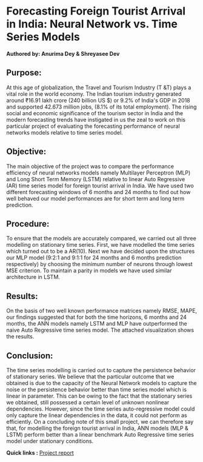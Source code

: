 # Forecasting Foreign Tourist Arrival in India: Neural Network vs. Time Series Models
**Authored by: Anurima Dey & Shreyasee Dev**

## Purpose:

At this age of globalization, the Travel and Tourism Industry (T &T) plays a vital role in the world economy. The Indian tourism industry generated around ₹16.91 lakh crore (240 billion US $) or 9.2% of India's GDP in 2018 and supported 42.673 million jobs, (8.1% of its total employment). The rising social and economic significance of the tourism sector in India and the modern forecasting trends have instigated in us the zeal to work on this particular project of evaluating the forecasting performance of neural networks models relative to time series model.

## Objective: 

The main objective of the project was to compare the performance efficiency of neural networks models namely Multilayer Perceptron (MLP) and Long Short Term Memory (LSTM) relative to linear Auto Regressive (AR) time series model for foreign tourist arrival in India. We have used two different forecasting windows of 6 months and 24 months to find out how well behaved our model performances are for short term and long term prediction. 

## Procedure: 

To ensure that the models are accurately compared, we carried out all three modelling on stationary time series. First, we have modelled the time series which turned out to be a AR(10). Next we have decided upon the structures our MLP model (9:2:1 and 9:1:1 for 24 months and 6 months prediction respectively) by choosing the minimum number of neurons through lowest MSE criterion. To maintain a parity in models we have used similar architecture in LSTM.

## Results: 

On the basis of two well known performance matrices namely RMSE, MAPE, our findings suggested that for both the time horizons, 6 months and 24 months, the ANN models namely LSTM and MLP have outperformed the naive Auto Regressive time series model. The attached visualization shows the results. 

## Conclusion: 

The time series modelling is carried out to capture the persistence behavior of stationary series. We believe that the particular outcome that we obtained is due to the capacity of the Neural Network models to capture the noise or the persistence behavior better than time series model which is linear in parameter. This can be owing to the fact that the stationary series we obtained, still possessed a  certain level of unknown nonlinear dependencies. However, since the time series auto-regressive model could only capture the linear dependencies in the data, it could not perform as efficiently. On a concluding note of this small project, we can therefore say that, for modelling the foreign tourist arrival in India, ANN models (MLP & LSTM) perform better than a linear benchmark Auto Regressive time series model under stationary conditions. 

**Quick links :** [Project report](https://github.com/anu-coder/forecasting-FTA-timeseries-vs-DLmodels/blob/master/plots%20and%20project%20report/Shreyasee_Anurima_Project_ISINE_file.pdf)

